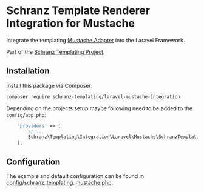 # Schranz Template Renderer Integration for Mustache

Integrate the templating [Mustache Adapter](https://github.com/schranz-templating/mustache-adapter) 
into the Laravel Framework.

Part of the [Schranz Templating Project](https://github.com/schranz-templating/templating).

## Installation

Install this package via Composer:

```bash
composer require schranz-templating/laravel-mustache-integration
```

Depending on the projects setup maybe following need to be added to the `config/app.php`:

```php
    'providers' => [
        // ...
        Schranz\Templating\Integration\Laravel\Mustache\SchranzTemplatingMustacheProvider::class,
    ],
```

## Configuration

The example and default configuration can be found in [config/schranz_templating_mustache.php](config/schranz_templating_mustache.php).

